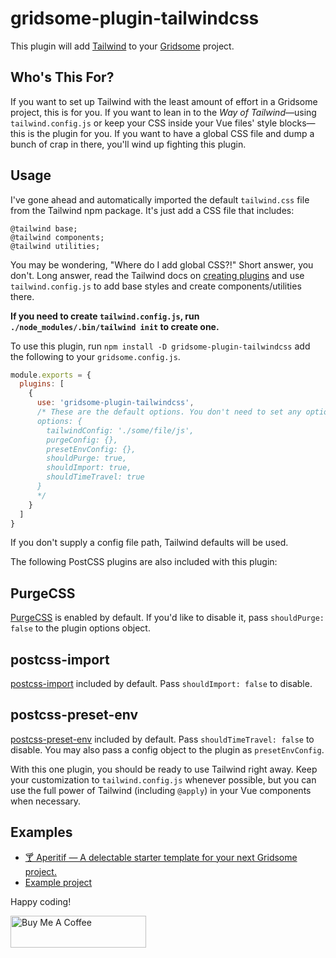 # gridsome-plugin-tailwindcss

This plugin will add [Tailwind](http://tailwindcss.com) to your [Gridsome](http://gridsome.org) project.

## Who's This For?

If you want to set up Tailwind with the least amount of effort in a Gridsome
project, this is for you. If you want to lean in to the *Way of
Tailwind*&mdash;using `tailwind.config.js` or keep your CSS inside your Vue
files' style blocks&mdash;this is the plugin for you. If you want to have a
global CSS file and dump a bunch of crap in there, you'll wind up fighting this
plugin.

## Usage

I've gone ahead and automatically imported the default `tailwind.css` file from the Tailwind npm package. It's just add a CSS file that includes:

```postcss
@tailwind base;
@tailwind components;
@tailwind utilities;
```

You may be wondering, "Where do I add global CSS?!" Short answer, you don't.
Long answer, read the Tailwind docs on [creating plugins][plugins] and use
`tailwind.config.js` to add base styles and create components/utilities there.

**If you need to create `tailwind.config.js`, run `./node_modules/.bin/tailwind init` to create one.**

[plugins]: https://tailwindcss.com/docs/plugins/#app

To use this plugin, run `npm install -D gridsome-plugin-tailwindcss` add the following to your `gridsome.config.js`.

```javascript
module.exports = {
  plugins: [
    {
      use: 'gridsome-plugin-tailwindcss',
      /* These are the default options. You don't need to set any options to get going.
      options: {
        tailwindConfig: './some/file/js',
        purgeConfig: {},
        presetEnvConfig: {},
        shouldPurge: true,
        shouldImport: true,
        shouldTimeTravel: true
      }
      */
    }
  ]
}
```
If you don't supply a config file path, Tailwind defaults will be used.


The following PostCSS plugins are also included with this plugin:

## PurgeCSS

[PurgeCSS](https://www.purgecss.com/with-postcss) is enabled by default. If you'd like to disable it, pass `shouldPurge:
false` to the plugin options object.

## postcss-import

[postcss-import](https://github.com/postcss/postcss-import) included by default. Pass `shouldImport: false` to disable.

## postcss-preset-env

[postcss-preset-env](https://github.com/csstools/postcss-preset-env) included by default. Pass `shouldTimeTravel: false` to disable. You may also pass a config object to the plugin as `presetEnvConfig`.

With this one plugin, you should be ready to use Tailwind right away. Keep your
customization to `tailwind.config.js` whenever possible, but you can use the
full power of Tailwind (including `@apply`) in your Vue components when
necessary.

## Examples

- [🍸 Aperitif &mdash; A delectable starter template for your next Gridsome project.](https://github.com/brandonpittman/aperitif)
- [Example project](http://github.com/brandonpittman/gridsome-plugin-tailwindcss-ffs)

Happy coding!

<a href="https://www.buymeacoffee.com/blp" target="_blank"><img src="https://cdn.buymeacoffee.com/buttons/default-blue.png" alt="Buy Me A Coffee" style="height: 51px !important;width: 217px !important;" ></a>
